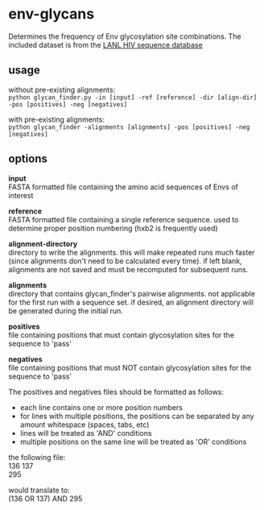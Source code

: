 env-glycans
===========

Determines the frequency of Env glycosylation site combinations. The included dataset is from the [LANL HIV sequence database](http://www.hiv.lanl.gov/components/sequence/HIV/search/search.html)


## usage
without pre-existing alignments:  
`python glycan_finder.py -in [input] -ref [reference] -dir [align-dir] -pos [positives] -neg [negatives]`

with pre-existing alignments:  
`python glycan_finder -alignments [alignments] -pos [positives] -neg [negatives]`


## options

**input**  
FASTA formatted file containing the amino acid sequences of Envs of interest

**reference**  
FASTA formatted file containing a single reference sequence. used to determine proper position numbering (hxb2 is frequently used)

**alignment-directory**  
directory to write the alignments. this will make repeated runs much faster (since alignments don't need to be calculated every time). if left blank, alignments are not saved and must be recomputed for subsequent runs.

**alignments**  
directory that contains glycan_finder's pairwise alignments. not applicable for the first run with a sequence set. if desired, an alignment directory will be generated during the initial run.

**positives**  
file containing positions that must contain glycosylation sites for the sequence to 'pass'

**negatives**  
file containing positions that must NOT contain glycosylation sites for the sequence to 'pass'

The positives and negatives files should be formatted as follows:
* each line contains one or more position numbers
* for lines with multiple positions, the positions can be separated by any amount whitespace (spaces, tabs, etc)
* lines will be treated as 'AND' conditions
* multiple positions on the same line will be treated as 'OR' conditions

the following file:  
136 137  
295

would translate to:  
(136 OR 137) AND 295
